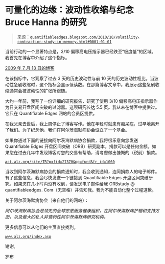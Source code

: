 <!--yml

分类：未分类

日期：2024-05-18 12:53:03

-->

# 可量化的边缘：波动性收缩与纪念 Bruce Hanna 的研究

> 来源：[`quantifiableedges.blogspot.com/2010/10/volatility-contraction-study-in-memory.html#0001-01-01`](http://quantifiableedges.blogspot.com/2010/10/volatility-contraction-study-in-memory.html#0001-01-01)

当前行动的一个显著特点是，3/10 偏移高电压指示器已经跌至“极度低”的区域。我首先在博客中介绍了这个指标。

[2009 年 7 月 13 日的博客](http://quantifiableedges.blogspot.com/2009/07/what-happens-after-sharp-contraction-in.html)

在该指标中，它观察了过去 3 天的历史波动性与前 10 天的历史波动性相比。当波动性急剧收缩时，这个指标会显示低读数。在那篇博客文章中，我展示这些急剧收缩通常会被波动性的扩张所跟随。

大约一年前，我写了一份详细的研究报告，研究了使用 3/10 偏移高电压指示器作为日交易开盘区间突破的过滤器。这项研究长达 5.5 页。我从未在博客中提供过。它只在 Quantifiable Edges 网站的会员区提供。

在我父亲去世后，我上周停止了博客写作。他在年轻时就患有痴呆症，过早地离开了我们。为了纪念他，我们在阿尔茨海默病协会设立了一个基金。

如果你通过下面的链接向阿尔茨海默病协会捐款，我将很乐意向您发送 Quantifiable Edges 开盘区间突破（ORB）研究副本。捐款可以是任何金额。如果您在过去几年中发现博客对您的交易有帮助，请考虑做出慷慨的（税前）捐款。

[`act.alz.org/site/TR?pxfid=27370&pg=fund&fr_id=1060`](http://act.alz.org/site/TR?pxfid=27370&pg=fund&fr_id=1060)

当收到阿尔茨海默病协会的捐款通知时，我会收到通知，连同捐款人的电子邮件。有了这些信息，我会尽快发送一个链接到 Quantifiable Edges 开盘区间突破研究。如果您在几小时内没有收到，请发送电子邮件给我 ORBstudy @ quantifiableedges. Com（无空格）并告知我。我为不能自动化整个过程道歉。

关于阿尔茨海默病协会（来自他们的网站）：

*阿尔茨海默病协会是领先的全球志愿服务健康组织，在阿尔茨海默病护理和支持方面，以及最大的私人非营利性阿尔茨海默病研究机构。*

更多信息可以从他们的主页直接找到。

[`www.alz.org/index.asp`](http://www.alz.org/index.asp)

谢谢，

罗布
